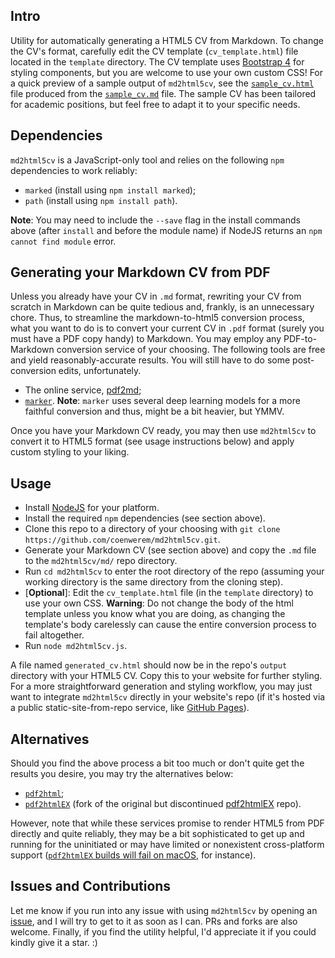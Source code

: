 ## Intro
Utility for automatically generating a HTML5 CV from Markdown. To change the CV's format, carefully edit the CV template (`cv_template.html`) file located in the `template` directory. 
The CV template uses [Bootstrap 4](https://getbootstrap.com/docs/4.0/getting-started/introduction/) for styling components, but you are welcome to use your own custom CSS! For a quick preview of a sample output of `md2html5cv`, see the [`sample_cv.html`](sample/sample_cv.html) file produced from the [`sample_cv.md`](sample/sample_cv.md) file. The sample CV has been tailored for academic positions, but feel free to adapt it to your specific needs.

## Dependencies
`md2html5cv` is a JavaScript-only tool and relies on the following `npm` dependencies to work reliably:
- `marked` (install using `npm install marked`);
- `path` (install using `npm install path`).

**Note**: You may need to include the `--save` flag in the install commands above (after `install` and before the module name) if NodeJS returns an `npm cannot find module` error. 

## Generating your Markdown CV from PDF
Unless you already have your CV in `.md` format, rewriting your CV from scratch in Markdown can be quite tedious and, frankly, is an unnecessary chore. Thus, to streamline the markdown-to-html5 conversion process, what you want to do is to convert your current CV in `.pdf` format (surely you must have a PDF copy handy) to Markdown. You may employ any PDF-to-Markdown conversion service of your choosing. The following tools are free and yield reasonably-accurate results. You will still have to do some post-conversion edits, unfortunately.
- The online service, [pdf2md](https://pdf2md.morethan.io/);
- [`marker`](https://github.com/VikParuchuri/marker). **Note**: `marker` uses several deep learning models for a more faithful conversion and thus, might be a bit heavier, but YMMV.
  
Once you have your Markdown CV ready, you may then use `md2html5cv` to convert it to HTML5 format (see usage instructions below) and apply custom styling to your liking. 

## Usage
- Install [NodeJS](https://nodejs.org/en/download/package-manager) for your platform.
- Install the required `npm` dependencies (see section above).
- Clone this repo to a directory of your choosing with `git clone https://github.com/coenwerem/md2html5cv.git`.
- Generate your Markdown CV (see section above) and copy the `.md` file to the `md2html5cv/md/` repo directory.
- Run `cd md2html5cv` to enter the root directory of the repo (assuming your working directory is the same directory from the cloning step).
- [**Optional**]: Edit the `cv_template.html` file (in the `template` directory) to use your own CSS. **Warning**: Do not change the body of the html template unless you know what you are doing, as changing the template's body carelessly can cause the entire conversion process to fail altogether.
- Run `node md2html5cv.js`.

A file named `generated_cv.html` should now be in the repo's `output` directory with your HTML5 CV. Copy this to your website for further styling. For a more straightforward generation and styling workflow, you may just want to integrate `md2html5cv` directly in your website's repo (if it's hosted via a public static-site-from-repo service, like [GitHub Pages](https://pages.github.com/)).

## Alternatives
Should you find the above process a bit too much or don't quite get the results you desire, you may try the alternatives below:
- [`pdf2html`](https://github.com/shebinleo/pdf2html#readme);
- [`pdf2htmlEX`](https://github.com/pdf2htmlEX/) (fork of the original but discontinued [pdf2htmlEX](https://github.com/coolwanglu/pdf2htmlEX) repo).

However, note that while these services promise to render HTML5 from PDF directly and quite reliably, they may be a bit sophisticated to get up and running for the uninitiated or may have limited or nonexistent cross-platform support ([`pdf2htmlEX` builds will fail on macOS](https://github.com/pdf2htmlEX/pdf2htmlEX/wiki/Building), for instance).

## Issues and Contributions
Let me know if you run into any issue with using `md2html5cv` by opening an [issue](https://github.com/coenwerem/md2html5cv/issues/new), and I will try to get to it as soon as I can. PRs and forks are also welcome. Finally, if you find the utility helpful, I'd appreciate it if you could kindly give it a star. :)
